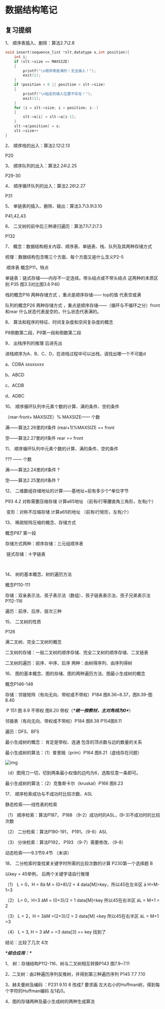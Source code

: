 # 数据结构笔记

## 复习提纲



1、 顺序表插入、删除：算法2.7\2.8

```c
void insert(sequence_list *slt,datatype x,int position){
	int i;
	if (slt->size == MAXSIZE)
	{
		printf("\n顺序表是满的！无法插入！");
		exit(1);
	}
	if (position < 0 || position > slt->size)
	{
		printf("\n指定的插入位置不存在！");
		exit(1);
	}
	for (i = slt->size; i > position; i--)
	{
		slt->a[i] = slt->a[i-1];
	}
	slt->a[position] = x;
	slt->size++
}
```

2、 顺序栈的出入：算法2.12\2.13

P20 

3、 顺序队列的出入：算法2.24\2.25

P29-30

4、 顺序循环队列的出入：算法2.26\2.27

P31

5、 单链表的插入、删除、输出：算法3.7\3.9\3.10

P41,42,43

6、 二叉树的前中后三种递归遍历：算法7.1\7.2\7.3

P132

7、 概念：数据结构相关内容、顺序表、单链表、栈、队列及其两种存储方式

梳理：数据结构包含哪三个方面、每个方面又是什么含义P2-5

​	顺序表 概念P11，特点

单链表：链式存储——内存不一定连续。带头结点或不带头结点  这两种的本质区别 P35 图3.3对比图3.6  P40

栈的概念P16  两种存储方式 ，重点是顺序存储—— top的值 代表空或满

队列的概念P26  两种存储方式 ，重点是顺序存储——（循环与不循环之分）front和rear  什么状态代表是空的，什么状态代表满的。

 

8、 算法和程序的特征、时间复杂度和空间复杂度的概念

P8倒数第二段，P9第一段和倒数第二段

 

9、 出栈序列的推理  后进先出

进栈顺序为A、B、C、D，在进栈过程中可以出栈，请找出哪一个不可能d

a、CDBA    sssxsxxx

b、ABCD

c、ACDB

d、ADBC

 

10、 顺序循环队列中元素个数的计算、满的条件、空的条件

（rear-front+ MAXSIZE）% MAXSIZE——  个数

满——算法2.26里的if条件    (rear+1)%MAXSIZE == front

空——算法2.27里的if条件    rear == front

11、 顺序循环队列中元素个数的计算、满的条件、空的条件

???  ——  个数

满——算法2.24里的if条件    ?

空——算法2.25里的if条件    ?

 

12、 二维数组存储地址的计算——基地址+前有多少个*单位字节

P93   4.2  对称需要压缩存储  计算a65地址  （前有i行等腰直角三角形，左有j个）

​    变形：对称不压缩存储  计算a65的地址  （前有i行矩形，左有j个）

13、 稀疏矩阵压缩的概念、存储方式

概念P87  第一段

存储方式两种：顺序存储：三元组顺序表

​			       链式存储：十字链表

​		

14、 树的基本概念、树的遍历方法

概念P110-111

存储：双亲表示法、孩子表示法（数组）、孩子链表表示法、孩子兄弟表示法P112-116

遍历：前序、后序、层次三种

 

15、 二叉树的性质

P126  

满二叉树、完全二叉树的概念

二叉树的存储：一般二叉树的顺序存储、完全二叉树的顺序存储、二叉链表

二叉树的遍历：前序、中序、后序    两种：由树得序列、由序列得树

 

16、 图的基本概念、图的存储、图的两种遍历方法、图最小生成树的概念

概念P146-148

存储：邻接矩阵（有向无向、带权或不带权）P184  图8.36~8.37，图8.39-图8.40

​    P 151 图 8.9  不带权  图8.20 带权（***\*统一按教材，主对角线为0\****）

   邻接表（有向无向、带权或不带权）P184 图8.38  P154图8.11

遍历：DFS、BFS

最小生成树的概念：  肯定是带权、连通    包含的顶点数与边的数量的关系

最小生成树的算法：（1）普里姆（prim）P164 图8.21（虚线存在问题）

![img](file:////tmp/wps-adian/ksohtml/wps2L8OrD.png) 

（d）图用刀一切，切到两条最小权值的边均为6，选取任意一条即可。

最小生成树的算法：（2）克鲁斯卡尔（kruskal）P166 图8.23

 

17、 顺序检索成功与不成功时比较次数、ASL

静态检索——线性表的检索

（1） 顺序检索：算法P187，   P188 （9-2）成功时的ASL，(9-3)不成功时的比较次数

（2） 二分检索：算法P190-191，   P191，（9-6）ASL

（3） 分块检索：算法P192，   P193 （9-7）需要修改、（9-8）

动态检索——9.3节9.4节 （未讲）

18、 二分检索时查找某关键字时所需的比较次数的计算 P230第一个选择题  B

以key = 45举例，  后两个关键字请自行推理

（1） L = 0，H = 8à M = (0+8)/2 = 4  data[M]>key，所以45在左半区 à H=M-1=3

（2） L= 0，H=3 àM = (0+3)/2 = 1  data[M]<key  所以45在右半区  àL = M+1 = 2

（3） L = 2，H = 3àM =(2+3)/2 = 2  data[M] <key 所以45在右半区  àL = M+1 =3

（4） L = 3, H = 3 àM =    =3   data[3] == key  找到了

结论：比较了几次  4次  

 

 

***\*综合应用：\****

1、 树：存储结构P112-116、树与二叉树相互转换P143 图7.9~7.11

2、二叉树：由2种遍历序列反推树，并得到第三种遍历序列  P145  7.7  7.10

3、赫夫曼树及编码 ：P231  9.10  8 改成7  要求画 左大右小的Huffman树，得到每个字符的Huffman编码 左1右0。

4、图的存储两种及最小生成树的两种生成算法